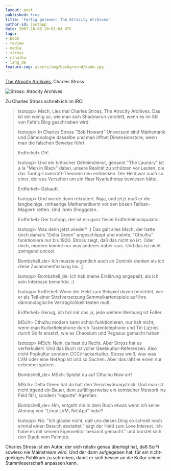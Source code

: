 ```yaml
---
layout: post
published: true
title: 'Fertig gelesen: The Atrocity Archives'
author-id: isotopp
date: 2007-10-08 20:01:04 UTC
tags:
- book
- review
- media
- stross
- cthulhu
- lang_de
feature-img: assets/img/background/book.jpg
---
```

[The Atrocity Archives](http://www.amazon.de/Atrocity-Archives-Charles-Stross/dp/1841495697),
Charles Stross

![Stross: Atrocity Archives](/uploads/stross_daemonentor.jpg)

Zu Charles Stross schrieb ich im IRC: 

> Isotopp> Msch, Lies mal Charles Stross, The Atrocity Archives.  Das ist
> ein wenig so, wie man sich Shadowrun vorstellt, wenn es im Stil von Fefe's
> Blog geschrieben wird.
>
> Isotopp> In Charles Stross "Bob Howard" Universum sind Mathematik und
> Dämonologie dasselbe und man öffnet Dimensionstore, wenn man die falschen
> Beweise führt.
>
> Erdferkel> Oh!
>
> Isotopp> Und ein britischer Geheimdienst, genannt "The Laundry" ist a la
> "Men in Black" dabei, unsere Realität zu schützen vor Leuten, die das
> Turing-Lovecraft-Theorem neu entdecken.  Der Held war auch so einer, der
> aus Versehen um ein Haar Nyarlathotep bewiesen hätte.
>
> Erdferkel> Gekauft.
>
> Isotopp> Und wurde dann rekrutiert.  Naja, und jetzt muß er die
> langbeinige, rothaarige Mathematikerin vor den bösen Taliban-Magiern
> retten.  Und ihren Shoggoten.
>
> Erdferkel> Der Isotopp, der ist ein ganz fieser Erdferkelmanipulator.
>
> Isotopp> Was denn jetzt wieder?  :) Das galt alles Msch, der hatte doch
> damals "Delta Green" angeschleppt und meinte, "Cthulhu" funktioniere nur
> bis 1920.  Stross zeigt, daß das nicht so ist.  Oder doch, modern kommt
> nur was anderes dabei raus.  Und das ist nicht zwingend uncool.
>
> Bombshell_de> Ich musste eigentlich auch an Dominik denken als ich diese
> Zusammenfassung las.  ;)
>
> Isotopp> Bombshell_de: Ich hab meine Erklärung angepaßt, als ich sein
> Interesse bemerkte.  :)
>
> Isotopp> Erdferkel: Wenn der Held zum Beispiel davon berichtet, wie er als
> Teil einer Strafversetzung Sammelkartenspiele auf ihre dämonologische
> Verträglichkeit testen muß.
>
> Erdferkel> Genug, ich hol mir das ja, jede weitere Werbung ist Folter.
>
> MSch> Cthulhu modern kann schon funktionieren, nur halt nicht, wenn man
> Kurbeltelephone durch Tastentelephone und Tin Lizzies durch Golfs ersetzt,
> wie es Chaosium und Pegasus gemacht haben.
>
> Isotopp> MSch: Nein, da hast du Recht.  Aber Stross hat es verferkuliert. 
> Und das Buch ist voller Geekkultur-Referenzen.  Also nicht Popkultur
> sondern CCC/Hackerkultur.  Stross weiß, was was LVM oder eine 
> NetApp ist und so Sachen.  Aber das läßt er einen nur nebenbei spüren.
>
> Bombshell_de> MSch: Spielst du auf Cthulhu Now an?
>
> MSch> Delta Green hat da halt den Verschwörungstrick.  Und man ist nicht
> irgend ein Bauer, dem zufälligerweise ein komischer Meteorit ins Feld
> fällt, sondern "kaputte" Agenten.
>
> Bombshell_de> Hm, entgeht mir in dem Buch etwas wenn ich keine Ahnung von
> "Linux LVM, NetApp" habe?
>
> Isotopp> Nö.  "Ich glaube nicht, daß uns dieses Ding so schnell noch
> einmal einen Besuch abstattet." sagt der Held zum Love Interest.  Ich habe
> es mit seinem Eigenvektor bekannt gemacht." und bürstet sich den Staub vom
> Palmtop.

Charles Stross ist ein Autor, der sich relativ genau überlegt hat, daß SciFi
sowieso nie Mainstream wird.  Und der dann aufgegeben hat, für ein
nicht-geekiges Publikum zu schreiben, damit er sich besser an die Kultur
seiner Stammleserschaft anpassen kann.
